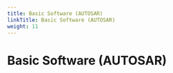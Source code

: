 ```yaml
---
title: Basic Software (AUTOSAR)
linkTitle: Basic Software (AUTOSAR)
weight: 11
---
```


# Basic Software (AUTOSAR)
